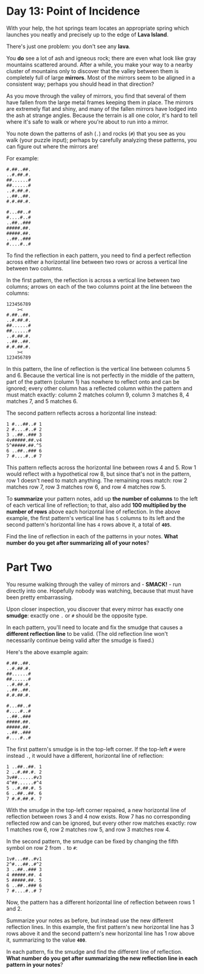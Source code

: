 # Day 13: Point of Incidence
With your help, the hot springs team locates an appropriate spring which launches you neatly and precisely up to the 
edge of **Lava Island**.

There's just one problem: you don't see any **lava**.

You **do** see a lot of ash and igneous rock; there are even what look like gray mountains scattered around. After a 
while, you make your way to a nearby cluster of mountains only to discover that the valley between them is completely 
full of large **mirrors**. Most of the mirrors seem to be aligned in a consistent way; perhaps you should head in that 
direction?

As you move through the valley of mirrors, you find that several of them have fallen from the large metal frames 
keeping them in place. The mirrors are extremely flat and shiny, and many of the fallen mirrors have lodged into the 
ash at strange angles. Because the terrain is all one color, it's hard to tell where it's safe to walk or where you're 
about to run into a mirror.

You note down the patterns of ash (`.`) and rocks (`#`) that you see as you walk (your puzzle input); perhaps by 
carefully analyzing these patterns, you can figure out where the mirrors are!

For example:
```
#.##..##.
..#.##.#.
##......#
##......#
..#.##.#.
..##..##.
#.#.##.#.

#...##..#
#....#..#
..##..###
#####.##.
#####.##.
..##..###
#....#..#
```
To find the reflection in each pattern, you need to find a perfect reflection across either a horizontal line between 
two rows or across a vertical line between two columns.

In the first pattern, the reflection is across a vertical line between two columns; arrows on each of the two columns 
point at the line between the columns:
```
123456789
    ><   
#.##..##.
..#.##.#.
##......#
##......#
..#.##.#.
..##..##.
#.#.##.#.
    ><   
123456789
```
In this pattern, the line of reflection is the vertical line between columns 5 and 6. Because the vertical line is not 
perfectly in the middle of the pattern, part of the pattern (column 1) has nowhere to reflect onto and can be ignored; 
every other column has a reflected column within the pattern and must match exactly: column 2 matches column 9, column 
3 matches 8, 4 matches 7, and 5 matches 6.

The second pattern reflects across a horizontal line instead:
```
1 #...##..# 1
2 #....#..# 2
3 ..##..### 3
4v#####.##.v4
5^#####.##.^5
6 ..##..### 6
7 #....#..# 7
```
This pattern reflects across the horizontal line between rows 4 and 5. Row 1 would reflect with a hypothetical row 8, 
but since that's not in the pattern, row 1 doesn't need to match anything. The remaining rows match: row 2 matches row 
7, row 3 matches row 6, and row 4 matches row 5.

To **summarize** your pattern notes, add up **the number of columns** to the left of each vertical line of reflection; 
to that, also add **100 multiplied by the number of rows** above each horizontal line of reflection. In the above 
example, the first pattern's vertical line has `5` columns to its left and the second pattern's horizontal line has `4` 
rows above it, a total of **`405`**.

Find the line of reflection in each of the patterns in your notes. **What number do you get after summarizing all of 
your notes**?

# Part Two
You resume walking through the valley of mirrors and - **SMACK!** - run directly into one. Hopefully nobody was 
watching, because that must have been pretty embarrassing.

Upon closer inspection, you discover that every mirror has exactly one **smudge**: exactly one `.` or `#` should be the 
opposite type.

In each pattern, you'll need to locate and fix the smudge that causes a **different reflection line** to be valid. 
(The old reflection line won't necessarily continue being valid after the smudge is fixed.)

Here's the above example again:
```
#.##..##.
..#.##.#.
##......#
##......#
..#.##.#.
..##..##.
#.#.##.#.

#...##..#
#....#..#
..##..###
#####.##.
#####.##.
..##..###
#....#..#
```
The first pattern's smudge is in the top-left corner. If the top-left `#` were instead `.`, it would have a different, 
horizontal line of reflection:
```
1 ..##..##. 1
2 ..#.##.#. 2
3v##......#v3
4^##......#^4
5 ..#.##.#. 5
6 ..##..##. 6
7 #.#.##.#. 7
```
With the smudge in the top-left corner repaired, a new horizontal line of reflection between rows 3 and 4 now exists. 
Row 7 has no corresponding reflected row and can be ignored, but every other row matches exactly: row 1 matches row 6, 
row 2 matches row 5, and row 3 matches row 4.

In the second pattern, the smudge can be fixed by changing the fifth symbol on row 2 from `.` to `#`:
```
1v#...##..#v1
2^#...##..#^2
3 ..##..### 3
4 #####.##. 4
5 #####.##. 5
6 ..##..### 6
7 #....#..# 7
```
Now, the pattern has a different horizontal line of reflection between rows 1 and 2.

Summarize your notes as before, but instead use the new different reflection lines. In this example, the first 
pattern's new horizontal line has 3 rows above it and the second pattern's new horizontal line has 1 row above it, 
summarizing to the value **`400`**.

In each pattern, fix the smudge and find the different line of reflection. **What number do you get after summarizing 
the new reflection line in each pattern in your notes**?
